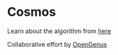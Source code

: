 # Cosmos

Learn about the algorithm from [here](http://www.geeksforgeeks.org/counting-inversions/)

Collaborative effort by [OpenGenus](https://github.com/OpenGenus/cosmos)